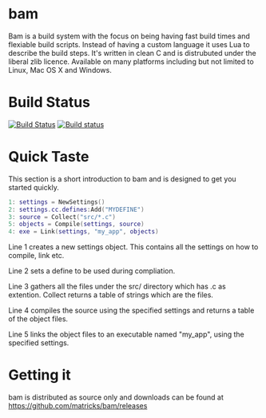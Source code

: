# bam
Bam is a build system with the focus on being having fast build times and flexiable build scripts. Instead of having a custom language it uses Lua to describe the build steps. It's written in clean C and is distrubuted under the liberal zlib licence. Available on many platforms including but not limited to Linux, Mac OS X and Windows.

# Build Status
[![Build Status](https://travis-ci.org/wc-duck/bam.svg?branch=master)](https://travis-ci.org/wc-duck/bam)
[![Build status](https://ci.appveyor.com/api/projects/status/7foj5473hsnrw8ma?svg=true)](https://ci.appveyor.com/project/wc-duck/bam-bk2ww)

# Quick Taste

This section is a short introduction to bam and is designed to get you started quickly.

```lua
1: settings = NewSettings()
2: settings.cc.defines:Add("MYDEFINE")
3: source = Collect("src/*.c")
5: objects = Compile(settings, source)
4: exe = Link(settings, "my_app", objects)
```

Line 1 creates a new settings object. This contains all the settings on how to compile, link etc.

Line 2 sets a define to be used during compliation.

Line 3 gathers all the files under the src/ directory which has .c as extention. Collect returns a table of strings which are the files.

Line 4 compiles the source using the specified settings and returns a table of the object files.

Line 5 links the object files to an executable named "my_app", using the specified settings.

# Getting it

bam is distributed as source only and downloads can be found at https://github.com/matricks/bam/releases
